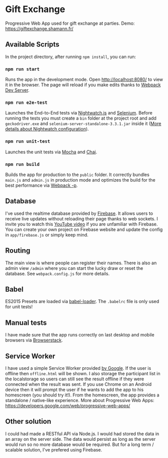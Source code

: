 # Gift Exchange

Progressive Web App used for gift exchange at parties.
Demo: https://giftexchange.shamann.fr/

## Available Scripts

In the project directory, after running `npm install`, you can run:

### `npm run start`

Runs the app in the development mode.
Open [http://localhost:8080/](http://localhost:8080) to view it in the browser.
The page will reload if you make edits thanks to [Webpack Dev Server](https://webpack.js.org/guides/development/#webpack-dev-server).

### `npm run e2e-test`

Launches the End-to-End tests via [Nightwatch.js](http://nightwatchjs.org/) and [Selenium](http://www.seleniumhq.org/).
Before running the tests you must create a `bin` folder at the project root and add `geckodriver.exe` and `selenium-server-standalone-3.3.1.jar` inside it ([More details about Nightwatch configuration](http://nightwatchjs.org/gettingstarted)).

### `npm run unit-test`

Launches the unit tests via [Mocha](https://mochajs.org/) and [Chai](http://chaijs.com/).

### `npm run build`

Builds the app for production to the `public` folder.
It correctly bundles `main.js` and `admin.js` in production mode and optimizes the build for the best performance via [Webpack -p](https://webpack.js.org/guides/production-build/#the-automatic-way).

## Database

I've used the realtime database provided by [Firebase](https://firebase.google.com/docs/database/). It allows users to receive live updates without reloading their page thanks to web sockets.  I invite you to watch this [YouTube video](https://www.youtube.com/watch?v=zbGm0Oh3VMw) if you are unfamiliar with Firebase.
You can create your own project on Firebase website and update the config in `app/firebase.js` or simply keep mind.

## Routing

The main view is where people can register their names. There is also an admin view `/admin` where you can start the lucky draw or reset the database. See `webpack.config.js` for more details.

## Babel

ES2015 Presets are loaded via [babel-loader](https://github.com/babel/babel-loader). The `.babelrc` file is only used for unit tests!

## Manual tests

I have made sure that the app runs correctly on last desktop and mobile browsers via [Browserstack](https://www.browserstack.com/).

## Service Worker

I have used a simple Service Worker provided [by Google](https://github.com/googlechrome/samples/tree/gh-pages/service-worker/custom-offline-page). If the user is offline then `offline.html` will be shown. I also storage the participant list in the localstorage so users can still see the result offline if they were connected when the result was sent. If you use Chrome on an Android device then it will prompt the user if he wants to add the app to his homescreen (you should try it!). From the homescreen, the app provides a standalone / native-like experience. More about Progressive Web Apps: https://developers.google.com/web/progressive-web-apps/

##  Other solution

I could had made a RESTful API via Node.js. I would had stored the data in an array on the server side. The data would persist as long as the server would run so no more database would be required. But for a long term / scalable solution, I've prefered using Firebase.
